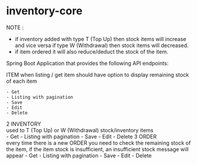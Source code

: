 # inventory-core

NOTE :
- if inventory added with type T (Top Up) then stock items will increase and vice versa if type W (Withdrawal) then stock items will decreased. 
- if item ordered it will also reduce/deduct the stock of the item. 

Spring Boot Application that provides the following API endpoints:

ITEM
when listing / get item should have option to display remaining stock of each item

		
		
	- Get
	- Listing with pagination
	- Save
	- Edit
	- Delete
2	INVENTORY	
	used to T (Top Up) or W (Withdrawal) stock/inventory items	
	- Get
	- Listing with pagination
	- Save
	- Edit
	- Delete
3	ORDER	
	every time there is a new ORDER you need to check the remaining stock of the item, if the item stock is insufficient, an insufficient stock message will appear	
	- Get
	- Listing with pagination
	- Save
	- Edit
	- Delete

